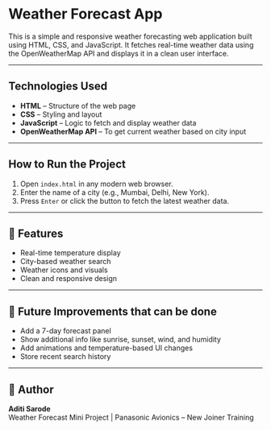 #  Weather Forecast App

This is a simple and responsive weather forecasting web application built using HTML, CSS, and JavaScript. It fetches real-time weather data using the OpenWeatherMap API and displays it in a clean user interface.

---

##  Technologies Used

- **HTML** – Structure of the web page
- **CSS** – Styling and layout
- **JavaScript** – Logic to fetch and display weather data
- **OpenWeatherMap API** – To get current weather based on city input

---

##  How to Run the Project

1. Open `index.html` in any modern web browser.
2. Enter the name of a city (e.g., Mumbai, Delhi, New York).
3. Press `Enter` or click the button to fetch the latest weather data.

---

## 📸 Features

- Real-time temperature display
- City-based weather search
- Weather icons and visuals
- Clean and responsive design

---

## 🔮 Future Improvements that can be done

- Add a 7-day forecast panel
- Show additional info like sunrise, sunset, wind, and humidity
- Add animations and temperature-based UI changes
- Store recent search history

---

## 📝 Author

**Aditi Sarode**  
Weather Forecast Mini Project | Panasonic Avionics – New Joiner Training  
